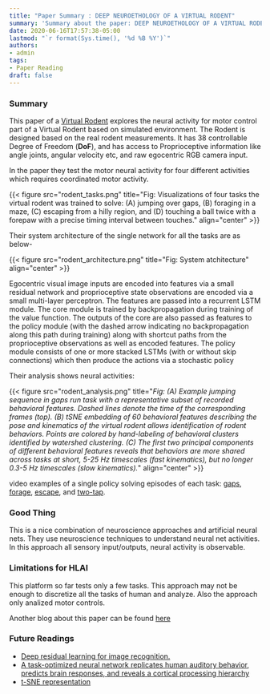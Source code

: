 ```yaml
---
title: "Paper Summary : DEEP NEUROETHOLOGY OF A VIRTUAL RODENT"
summary: 'Summary about the paper: DEEP NEUROETHOLOGY OF A VIRTUAL RODENT'
date: 2020-06-16T17:57:38-05:00
lastmod: "`r format(Sys.time(), '%d %B %Y')`"
authors:
- admin
tags:
- Paper Reading
draft: false
---
```


### Summary
This paper of a [Virtual Rodent](https://openreview.net/pdf?id=SyxrxR4KPS) explores the neural activity for motor control part of a Virtual Rodent based on simulated environment. The Rodent is designed based on the real rodent measurements. It has 38 controllable Degree of Freedom (**DoF**), and has access to Proprioceptive information like angle joints, angular velocity etc, and raw egocentric RGB camera input.

In the paper they test the motor neural activity for four different activities which requires coordinated motor activity.


{{< figure src="rodent_tasks.png" title="Fig: Visualizations of four tasks the virtual rodent was trained to solve: (A) jumping over gaps, (B) foraging in a maze, (C) escaping from a hilly region, and (D) touching a ball twice with a forepaw with a precise timing interval between touches." align="center" >}}

Their system architecture of the single network for all the tasks are as below-

{{< figure src="rodent_architecture.png" title="Fig: System atchitecture" align="center" >}}

Egocentric visual image inputs are encoded into features via a small residual network and proprioceptive state observations are encoded via a small multi-layer perceptron. The features are passed into a recurrent LSTM module. The core module is trained by backpropagation during training of the value function. The outputs of the core are also passed as features to the policy module (with the dashed arrow indicating no backpropagation along this path during training) along with shortcut paths from the proprioceptive observations as well as encoded features. The policy module consists of one or more stacked LSTMs (with or without skip connections) which then produce the actions via a stochastic policy

Their analysis shows neural activities:

{{< figure src="rodent_analysis.png" title="_Fig: (A) Example jumping sequence in gaps run task with a representative subset of recorded behavioral features. Dashed lines denote the time of the corresponding frames (top). (B) tSNE embedding of 60 behavioral features describing the pose and kinematics of the virtual rodent allows identification of rodent behaviors. Points are colored by hand-labeling of behavioral clusters identified by watershed clustering. (C) The first two principal components of different behavioral features reveals that behaviors are more shared across tasks at short, 5-25 Hz timescales (fast kinematics), but no longer 0.3-5 Hz timescales (slow kinematics)._" align="center" >}}

video examples of a single policy solving episodes of each task: [gaps](https://youtu.be/rFelC_YbeLE), [forage](https://youtu.be/vBIV1qJpJK8), [escape](https://youtu.be/6d0SX56Cn6Q), and [two-tap](https://youtu.be/lBKwHzO-z_0).

### Good Thing
This is a nice combination of neuroscience approaches and artificial neural nets. They use neuroscience techniques to understand neural net activities. In this approach all sensory input/outputs, neural activity is observable.

### Limitations for HLAI
This platform so far tests only a few tasks. This approach may not be enough to discretize all the tasks of human and analyze. Also the approach only analized motor controls.

Another blog about this paper can be found [here](https://spectrum.ieee.org/tech-talk/artificial-intelligence/machine-learning/ai-powered-rat-valuable-new-tool-neuroscience)

### Future Readings
 - [Deep residual learning for image recognition.](https://arxiv.org/pdf/1512.03385.pdf)
 - [A task-optimized neural network replicates human auditory behavior, predicts brain responses, and reveals a cortical processing hierarchy](https://www.cell.com/neuron/pdfExtended/S0896-6273(18)30250-2)
 - [t-SNE representation](https://towardsdatascience.com/visualising-high-dimensional-datasets-using-pca-and-t-sne-in-python-8ef87e7915b)
